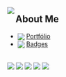 <img align="left" src="https://img.shields.io/badge/LinkedIn-0077B5?style=for-the-badge&logo=linkedin&logoColor=white">[](https://https://www.linkedin.com/in/luizandrebc/)  



## About Me



- <img align="center" src="https://img.icons8.com/color/48/000000/power-bi.png"> [Portfólio](https://app.powerbi.com/view?r=eyJrIjoiMGJiODc2ZTQtYThhZi00ZDI1LTg5Y2ItMzdlNzUzYmRiZDliIiwidCI6IjMwMjk0YmI0LTZlOTAtNDkzYi05MWZjLTNiMzI3Y2FiMzQ0ZSJ9&pageName=ReportSection)
- <img align="center" src="https://img.icons8.com/color/48/000000/google-cloud.png"> [Badges](https://www.cloudskillsboost.google/public_profiles/7e53b2ab-086b-4f25-ac1f-52b6af320f1c)


<div>
<div style="display: inline_block"><br>
<img align="center" src="https://img.shields.io/badge/Python-14354C?style=for-the-badge&logo=python&logoColor=white">
<img align="center" src="https://img.shields.io/badge/MySQL-00000F?style=for-the-badge&logo=mysql&logoColor=white">
<img align="center" src="https://img.shields.io/badge/PowerBI-F2C811?style=for-the-badge&logo=Power%20BI&logoColor=white">
<img align="center" src="https://img.shields.io/badge/Google_Cloud-4285F4?style=for-the-badge&logo=google-cloud&logoColor=white">
<img align="center" src="https://img.shields.io/badge/Linux-FCC624?style=for-the-badge&logo=linux&logoColor=black">
</div>
